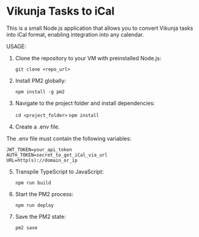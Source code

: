 # Vikunja Tasks to iCal

This is a small Node.js application that allows you to convert Vikunja tasks into iCal format, enabling integration into any calendar.

USAGE: <br/>

1. Clone the repository to your VM with preinstalled Node.js:
   
   `git clone <repo_url>`
   
2. Install PM2 globally:
   
   `npm install -g pm2`
   
3. Navigate to the project folder and install dependencies:
   
   `cd <project_folder>`
   `npm install`
   
4. Create a .env file.

The .env file must contain the following variables:
```
JWT_TOKEN=your_api_token
AUTH_TOKEN=secret_to_get_iCal_via_url
URL=http(s)://domain_or_ip
```
5. Transpile TypeScript to JavaScript:
   
   `npm run build`
   
6. Start the PM2 process:
   
   `npm run deploy`
   
7. Save the PM2 state:
   
   `pm2 save`
   